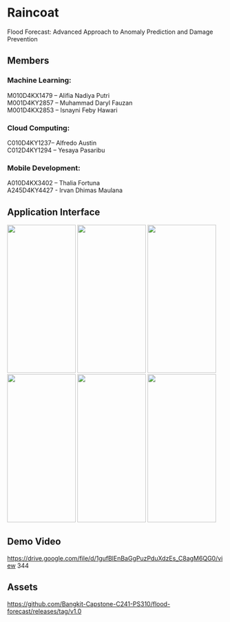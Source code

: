 # Raincoat
Flood Forecast: Advanced Approach to Anomaly Prediction and Damage Prevention 

## Members
### Machine Learning:
M010D4KX1479 – Alifia Nadiya Putri<br>
M001D4KY2857 – Muhammad Daryl Fauzan<br>
M001D4KX2853 – Isnayni Feby Hawari<br>
### Cloud Computing:
C010D4KY1237– Alfredo Austin<br>
C012D4KY1294 – Yesaya Pasaribu<br>
### Mobile Development:
A010D4KX3402 – Thalia Fortuna<br>
A245D4KY4427 - Irvan Dhimas Maulana<br>

## Application Interface
<img src="https://github.com/Bangkit-Capstone-C241-PS310/flood-forecast/assets/88278165/8531c1d0-7cf4-4313-8744-e1cb63b755c6" width="159" height="344">
<img src="https://github.com/Bangkit-Capstone-C241-PS310/flood-forecast/assets/88278165/81a5b146-c9ce-49fc-92d4-c902b257755f" width="159" height="344">
<img src="https://github.com/Bangkit-Capstone-C241-PS310/flood-forecast/assets/88278165/be4a624b-de87-46a5-9c05-57d2537a74b0" width="159" height="344">
<img src="https://github.com/Bangkit-Capstone-C241-PS310/flood-forecast/assets/88278165/5e8a991d-5de7-49dd-8ad9-672ad38b6f03" width="159" height="344">
<img src="https://github.com/Bangkit-Capstone-C241-PS310/flood-forecast/assets/88278165/94973313-3f58-48d9-b374-168e2d7f7866" width="159" height="344">
<img src="https://github.com/Bangkit-Capstone-C241-PS310/flood-forecast/assets/88278165/1be507d2-da63-4c95-916d-35714aa61135" width="159" height="344">

## Demo Video
https://drive.google.com/file/d/1gufBlEnBaGgPuzPduXdzEs_C8agM6QG0/view
344
## Assets
https://github.com/Bangkit-Capstone-C241-PS310/flood-forecast/releases/tag/v1.0
